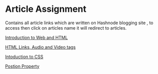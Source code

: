 # Article Assignment

Contains all article links which are written on Hashnode blogging site , to access then click on articles name it will redirect to articles.

[Introduction to Web and HTML](https://manvendra1097.hashnode.dev/introduction-to-web-and-html)

[HTML Links, Audio and Video tags](https://manvendra1097.hashnode.dev/html-linksaudio-and-video-tag)

[Intoduction to CSS](https://manvendra1097.hashnode.dev/introduction-to-css)

[Postion Property](https://manvendra1097.hashnode.dev/what-is-css-position-property)
